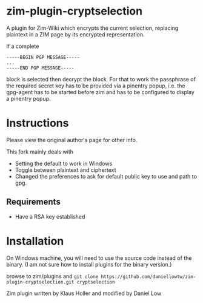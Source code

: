 zim-plugin-cryptselection
=========================

A plugin for Zim-Wiki which encrypts the current selection, replacing plaintext 
in a ZIM page by its encrypted representation. 

If a complete 

```
-----BEGIN PGP MESSAGE----- 
... 
-----END PGP MESSAGE----- 
```

block is selected then decrypt the block. For that to work the passphrase of the required
secret key has to be provided via a pinentry popup, i.e. the gpg-agent has to be
started before zim and has to be configured to display a pinentry popup.

# Instructions

Please view the original author's page for other info.

This fork mainly deals with 

* Setting the default to work in Windows
* Toggle between plaintext and ciphertext
* Changed the preferences to ask for default public key to use and path to gpg.

## Requirements

* Have a RSA key established

# Installation

On Windows machine, you will need to use the source code instead of the binary. (I am not sure how to install plugins for the binary version.)

browse to zim/plugins and `git clone https://github.com/daniellowtw/zim-plugin-cryptselection.git cryptselection`

Zim plugin written by Klaus Holler and modified by Daniel Low
